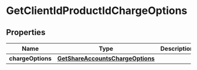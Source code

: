 
# GetClientIdProductIdChargeOptions

## Properties
| Name | Type | Description | Notes |
| ------------ | ------------- | ------------- | ------------- |
| **chargeOptions** | [**GetShareAccountsChargeOptions**](GetShareAccountsChargeOptions.md) |  |  [optional] |



